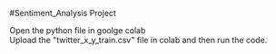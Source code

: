 
#Sentiment_Analysis Project

Open the python file in goolge colab</br>
Upload the "twitter_x_y_train.csv" file in colab and then run the code.
